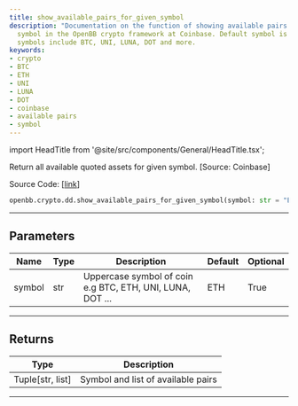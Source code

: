 ```yaml
---
title: show_available_pairs_for_given_symbol
description: "Documentation on the function of showing available pairs for a given"
  symbol in the OpenBB crypto framework at Coinbase. Default symbol is 'ETH'. Other
  symbols include BTC, UNI, LUNA, DOT and more.
keywords:
- crypto
- BTC
- ETH
- UNI
- LUNA
- DOT
- coinbase
- available pairs
- symbol
---
```


import HeadTitle from '@site/src/components/General/HeadTitle.tsx';

<HeadTitle title="crypto.dd.show_available_pairs_for_given_symbol - Reference | OpenBB SDK Docs" />

Return all available quoted assets for given symbol. [Source: Coinbase]

Source Code: [[link](https://github.com/OpenBB-finance/OpenBBTerminal/tree/main/openbb_terminal/cryptocurrency/due_diligence/coinbase_model.py#L21)]

```python
openbb.crypto.dd.show_available_pairs_for_given_symbol(symbol: str = "ETH")
```

---

## Parameters

| Name | Type | Description | Default | Optional |
| ---- | ---- | ----------- | ------- | -------- |
| symbol | str | Uppercase symbol of coin e.g BTC, ETH, UNI, LUNA, DOT ... | ETH | True |


---

## Returns

| Type | Description |
| ---- | ----------- |
| Tuple[str, list] | Symbol and list of available pairs |
---
